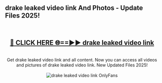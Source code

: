 <h2>drake leaked video link And Photos - Update Files 2025!</h2>
<br>
<div align="center">
<h2><a href="https://linkcuts.com/hfmhzwbr" rel="nofollow">🔴 CLICK HERE 🌐==►► drake leaked video link</a></h2>
<br>
Get drake leaked video link and all content. Now you can access all videos and pictures of drake leaked video link. New Updated Files 2025!
<br>
<br>
<a href="https://linkcuts.com/hfmhzwbr" rel="nofollow" data-target="animated-image.originalLink"><img src="https://i.ibb.co.com/WyWwxjT/player-gif2.gif" alt="drake leaked video link OnlyFans" style="max-width: 100%; display: inline-block;" data-target="animated-image.originalImage"></a>
</div>
<br>